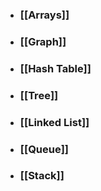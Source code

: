 - ### [[Arrays]]
- ### [[Graph]]
- ### [[Hash Table]]
- ### [[Tree]]
- ### [[Linked List]]
- ### [[Queue]]
- ### [[Stack]]